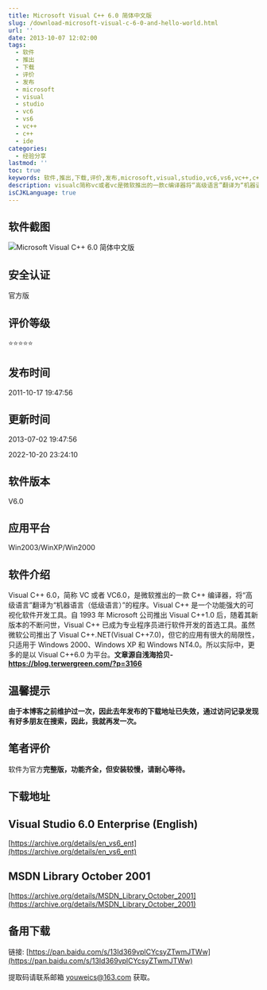 ```yaml
---
title: Microsoft Visual C++ 6.0 简体中文版
slug: /download-microsoft-visual-c-6-0-and-hello-world.html
url: ''
date: 2013-10-07 12:02:00
tags:
  - 软件
  - 推出
  - 下载
  - 评价
  - 发布
  - microsoft
  - visual
  - studio
  - vc6
  - vs6
  - vc++
  - c++
  - ide
categories:
  - 经验分享
lastmod: ''
toc: true
keywords: 软件,推出,下载,评价,发布,microsoft,visual,studio,vc6,vs6,vc++,c++,ide
description: visualc简称vc或者vc是微软推出的一款c编译器将“高级语言”翻译为“机器语言（低级语言）”的程序。visualc是一个功能强大的可视化软件开发工具。自年microsoft公司推出visualc后随着其新版本的不断问世visualc已成为专业程序员进行软件开发的首选工具。虽然微软公司推出了visualcnet(visualc)但它的应用有很大的局限性只适用于windowsw
isCJKLanguage: true
---
```

## 软件截图

![Microsoft Visual C++ 6.0 简体中文版](https://img1.terwer.space/api/public/20221021004229.png)​

## **安全认证**

官方版

## 评价等级

⭐️⭐️⭐️⭐️⭐️

## 发布时间

2011-10-17 19:47:56

## 更新时间

2013-07-02 19:47:56

2022-10-20 23:24:10

## 软件版本

V6.0

## 应用平台

Win2003/WinXP/Win2000

## 软件介绍

Visual C++ 6.0，简称 VC 或者 VC6.0，是微软推出的一款 C++ 编译器，将“高级语言”翻译为“机器语言（低级语言）”的程序。Visual C++ 是一个功能强大的可视化软件开发工具。自 1993 年 Microsoft 公司推出 Visual C++1.0 后，随着其新版本的不断问世，Visual C++ 已成为专业程序员进行软件开发的首选工具。虽然微软公司推出了 Visual C++.NET(Visual C++7.0)，但它的应用有很大的局限性，只适用于 Windows 2000、Windows XP 和 Windows NT4.0。所以实际中，更多的是以 Visual C++6.0 为平台。**文章源自浅海拾贝-https://blog.terwergreen.com/?p=3166**

## 温馨提示

**由于本博客之前维护过一次，因此去年发布的下载地址已失效，通过访问记录发现有好多朋友在搜索，因此，我就再发一次。**

## 笔者评价

软件为官方**完整版，功能齐全，但安装较慢，请耐心等待。**

## 下载地址

## Visual Studio 6.0 Enterprise (English)

[https://archive.org/details/en_vs6_ent](https://archive.org/details/en_vs6_ent)

## MSDN Library October 2001

[https://archive.org/details/MSDN_Library_October_2001](https://archive.org/details/MSDN_Library_October_2001)

## 备用下载

链接: [https://pan.baidu.com/s/13Id369vplCYcsyZTwmJTWw](https://pan.baidu.com/s/13Id369vplCYcsyZTwmJTWw)

提取码请联系邮箱 youweics@163.com 获取。

‍